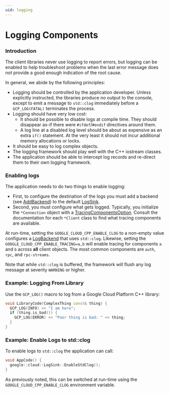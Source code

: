 ```yaml
---
uid: logging
---
```


# Logging Components


### Introduction

The client libraries never use logging to report errors, but logging can be enabled to help troubleshoot problems when the last error message does not provide a good enough indication of the root cause.

In general, we abide by the following principles:


- Logging should be controlled by the application developer. Unless explicitly instructed, the libraries produce no output to the console, except to emit a message to `std::clog` immediately before a `GCP_LOG(FATAL)` terminates the process.
- Logging should have very low cost:
  - It should be possible to disable logs at compile time. They should disappear as-if there were `#ifdef`/`#endif` directives around them.
  - A log line at a disabled log level should be about as expensive as an extra `if()` statement. At the very least it should not incur additional memory allocations or locks.
- It should be easy to log complex objects.
- The logging framework should play well with the C++ iostream classes.
- The application should be able to intercept log records and re-direct them to their own logging framework.

### Enabling logs

The application needs to do two things to enable logging:


- First, to configure the destination of the logs you must add a backend (see [AddBackend](xref:classgoogle_1_1cloud_1_1LogSink_1a63ec26a7560bdae9657f250bb93f6a14)) to the default [LogSink](xref:classgoogle_1_1cloud_1_1LogSink_1a06247b1adf1203876402ba6a9be76a7e).
- Second, you must configure what gets logged. Typically, you initialize the `*Connection` object with a [TracingComponentsOption](xref:structgoogle_1_1cloud_1_1TracingComponentsOption). Consult the documentation for each `*Client` class to find what tracing components are available.

At run-time, setting the `GOOGLE_CLOUD_CPP_ENABLE_CLOG` to a non-empty value configures a [LogBackend](xref:classgoogle_1_1cloud_1_1LogBackend) that uses `std::clog`. Likewise, setting the `GOOGLE_CLOUD_CPP_ENABLE_TRACING=a,b` will enable tracing for components `a` and `b` across **all** client objects. The most common components are `auth`, `rpc`, and `rpc-streams`.

Note that while `std::clog` is buffered, the framework will flush any log message at severity `WARNING` or higher.

### Example: Logging From Library

Use the `GCP_LOG()` macro to log from a Google Cloud Platform C++ library:



```cpp
void LibraryCode(ComplexThing const& thing) {
  GCP_LOG(INFO) << "I am here";
  if (thing.is_bad()) {
    GCP_LOG(ERROR) << "Poor thing is bad: " << thing;
  }
}
```

### Example: Enable Logs to std::clog

To enable logs to `std::clog` the application can call:



```cpp
void AppCode() {
  google::cloud::LogSink::EnableStdClog();
}
```

As previously noted, this can be switched at run-time using the `GOOGLE_CLOUD_CPP_ENABLE_CLOG` environment variable. 
